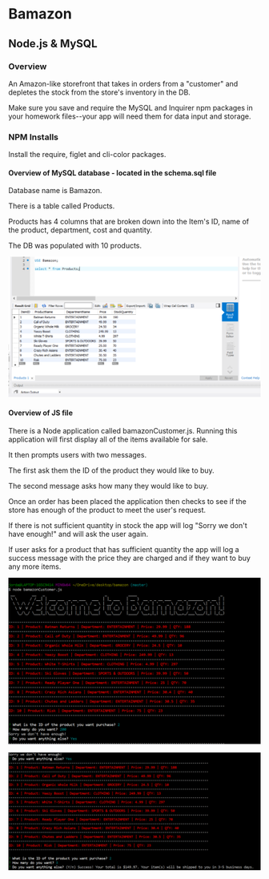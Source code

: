 # Bamazon

## Node.js & MySQL



### Overview

An Amazon-like storefront that takes in orders from a "customer" and depletes the stock from the store's inventory in the DB.

Make sure you save and require the MySQL and Inquirer npm packages in your homework files--your app will need them for data input and storage.

### NPM Installs

Install the require, figlet and cli-color packages.

#### Overview of MySQL database - located in the schema.sql file

Database name is Bamazon.

There is a table called Products.

Products has 4 columns that are broken down into the Item's ID, name of the product, department, cost and quantity.

The DB was populated with 10 products.

![alt text](./images/bamazondb.PNG)

#### Overview of JS file

There is a Node application called bamazonCustomer.js. Running this application will first display all of the items available for sale. 

It then prompts users with two messages.

The first ask them the ID of the product they would like to buy.

The second message asks how many they would like to buy.

Once an order has been placed the application then checks to see if the store has enough of the product to meet the user's request.

If there is not sufficient quantity in stock the app will log "Sorry we don't have enough!" and will ask the user again.

If user asks for a product that has sufficient quantity the app will log a success message with the price they are charged and if they want to buy any more items.


![alt text](./images/bamazonUser1.PNG)

![alt text](./images/bamazonUser2.PNG)


